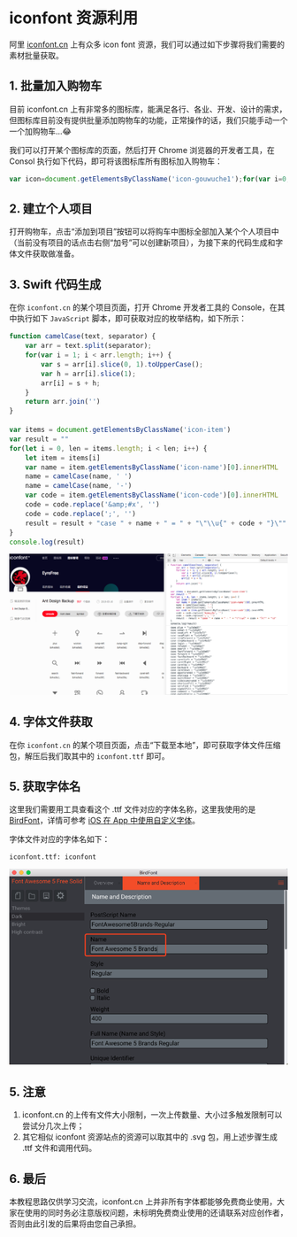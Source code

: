 # iconfont 资源利用

阿里 [iconfont.cn](https://www.iconfont.cn/) 上有众多 icon font 资源，我们可以通过如下步骤将我们需要的素材批量获取。

## 1. 批量加入购物车

目前 iconfont.cn 上有非常多的图标库，能满足各行、各业、开发、设计的需求，但图标库目前没有提供批量添加购物车的功能，正常操作的话，我们只能手动一个一个加购物车...😂

我们可以打开某个图标库的页面，然后打开 Chrome 浏览器的开发者工具，在 Consol 执行如下代码，即可将该图标库所有图标加入购物车：

```javascript
var icon=document.getElementsByClassName('icon-gouwuche1');for(var i=0;i<icon.length;i++){icon[i].click();}
```

## 2. 建立个人项目

打开购物车，点击“添加到项目”按钮可以将购车中图标全部加入某个个人项目中（当前没有项目的话点击右侧“加号”可以创建新项目），为接下来的代码生成和字体文件获取做准备。

## 3. Swift 代码生成

在你 `iconfont.cn` 的某个项目页面，打开 Chrome 开发者工具的 Console，在其中执行如下 `JavaScript` 脚本，即可获取对应的枚举结构，如下所示：

```javascript
function camelCase(text, separator) {
    var arr = text.split(separator);
    for(var i = 1; i < arr.length; i++) {
        var s = arr[i].slice(0, 1).toUpperCase(); 
        var h = arr[i].slice(1);
        arr[i] = s + h;
    }
    return arr.join('')
}

var items = document.getElementsByClassName('icon-item')
var result = ""
for(let i = 0, len = items.length; i < len; i++) {
    let item = items[i]
    var name = item.getElementsByClassName('icon-name')[0].innerHTML
    name = camelCase(name, ' ')
    name = camelCase(name, '-')
    var code = item.getElementsByClassName('icon-code')[0].innerHTML
    code = code.replace('&amp;#x', '')
    code = code.replace(';', '')
    result = result + "case " + name + " = " + "\"\\u{" + code + "}\"" + "\n"
}
console.log(result)
```

![](https://github.com/EFPrefix/EFIconFont/blob/master/Assets/iconfont.png?raw=true)

## 4. 字体文件获取

在你 `iconfont.cn` 的某个项目页面，点击“下载至本地”，即可获取字体文件压缩包，解压后我们取其中的 `iconfont.ttf` 即可。

## 5. 获取字体名

这里我们需要用工具查看这个 .ttf 文件对应的字体名称，这里我使用的是 [BirdFont](https://birdfont.org)，详情可参考 [iOS 在 App 中使用自定义字体](https://juejin.im/post/5a3214f36fb9a0451238f744)。

字体文件对应的字体名如下：

```
iconfont.ttf: iconfont
```

![](https://github.com/EFPrefix/EFIconFont/blob/master/Assets/extend.png?raw=true)

## 5. 注意

1. iconfont.cn 的上传有文件大小限制，一次上传数量、大小过多触发限制可以尝试分几次上传；
2. 其它相似 iconfont 资源站点的资源可以取其中的 .svg 包，用上述步骤生成 .ttf 文件和调用代码。

## 6. 最后

本教程思路仅供学习交流，iconfont.cn 上并非所有字体都能够免费商业使用，大家在使用的同时务必注意版权问题，未标明免费商业使用的还请联系对应创作者，否则由此引发的后果将由您自己承担。
